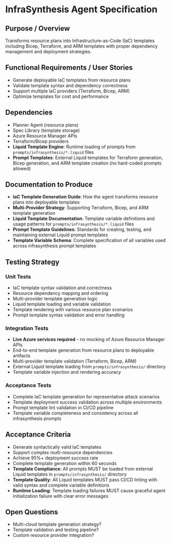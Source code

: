 # InfraSynthesis Agent Specification

## Purpose / Overview
Transforms resource plans into Infrastructure-as-Code (IaC) templates including Bicep, Terraform, and ARM templates with proper dependency management and deployment strategies.

## Functional Requirements / User Stories
- Generate deployable IaC templates from resource plans
- Validate template syntax and dependency correctness
- Support multiple IaC providers (Terraform, Bicep, ARM)
- Optimize templates for cost and performance

## Dependencies
- Planner Agent (resource plans)
- Spec Library (template storage)
- Azure Resource Manager APIs
- Terraform/Bicep providers
- **Liquid Template Engine**: Runtime loading of prompts from `prompts/infrasynthesis/*.liquid` files
- **Prompt Templates**: External Liquid templates for Terraform generation, Bicep generation, and ARM template creation (no hard-coded prompts allowed)

## Documentation to Produce
- **IaC Template Generation Guide**: How the agent transforms resource plans into deployable templates
- **Multi-Provider Strategy**: Supporting Terraform, Bicep, and ARM template generation
- **Liquid Template Documentation**: Template variable definitions and usage patterns for `prompts/infrasynthesis/*.liquid` files
- **Prompt Template Guidelines**: Standards for creating, testing, and maintaining external Liquid prompt templates
- **Template Variable Schema**: Complete specification of all variables used across infrasynthesis prompt templates

## Testing Strategy

### Unit Tests
- IaC template syntax validation and correctness
- Resource dependency mapping and ordering
- Multi-provider template generation logic
- Liquid template loading and variable validation
- Template rendering with various resource plan scenarios
- Prompt template syntax validation and error handling

### Integration Tests
- **Live Azure services required** - no mocking of Azure Resource Manager APIs
- End-to-end template generation from resource plans to deployable artifacts
- Multi-provider template validation (Terraform, Bicep, ARM)
- External Liquid template loading from `prompts/infrasynthesis/` directory
- Template variable injection and rendering accuracy

### Acceptance Tests
- Complete IaC template generation for representative attack scenarios
- Template deployment success validation across multiple environments
- Prompt template lint validation in CI/CD pipeline
- Template variable completeness and consistency across all infrasynthesis prompts

## Acceptance Criteria
- Generate syntactically valid IaC templates
- Support complex multi-resource dependencies
- Achieve 95%+ deployment success rate
- Complete template generation within 60 seconds
- **Template Compliance**: All prompts MUST be loaded from external Liquid templates in `prompts/infrasynthesis/` directory
- **Template Quality**: All Liquid templates MUST pass CI/CD linting with valid syntax and complete variable definitions
- **Runtime Loading**: Template loading failures MUST cause graceful agent initialization failure with clear error messages

## Open Questions
- Multi-cloud template generation strategy?
- Template validation and testing pipeline?
- Custom resource provider integration?
